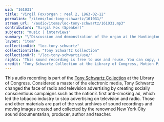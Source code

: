 ```yaml
---
uid: "161031"
title: "Virgil Fox/organ : reel 2, 1963-02-12"
permalink: "/items/loc-tony-schwartz/161031/"
stream_url: "/audio/items/loc-tony-schwartz/161031.mp3"
contributors: "Virgil Fox (Speaker)"
subjects: "music | interviews"
summary: "\"Discussion and demonstration of the organ at the Huntington Hartford Gallery of Art on Columbus Circle with organist Virgil Fox\"--Accompanying collection documentation. RXF 8702 Demonstration of the organ 00:00) --Toccata and Fugue in D minor (00:42) -- explanation of organ's reverberation unit (3:23) -- unidentified (17:17) -- theme of the purcell trumpet tune (17:17) -- story of recording of organ at Royal Albert Hall (19:18) -- unidentified (10:48) -- unidentified Louis Viernne piece (12:36)."
layout: "item"
collectionUid: "loc-tony-schwartz"
collectionTitle: "Tony Schwartz Collection"
collectionUrl: "/loc-tony-schwartz/use/"
rights: "This sound recording is free to use and reuse. You can copy, modify, distribute and perform the work, even for commercial purposes, all without asking permission. Attribution is recommended but not required."
credit: "Tony Schwartz Collection at the Library of Congress, Motion Picture, Broadcasting and Recorded Sound Division."
---
```


This audio recording is part of the [Tony Schwartz Collection](https://www.loc.gov/rr/record/schwartzcollection.html) at the Library of Congress. Considered a master of the electronic media, Tony Schwartz changed the face of radio and television advertising by creating socially conscientious campaigns such as the nation’s first anti-smoking ad, which led the tobacco industry to stop advertising on television and radio. Those and other materials are part of the vast archives of sound recordings and moving images created and collected by the renowned New York City sound documentarian, producer, author and teacher.
